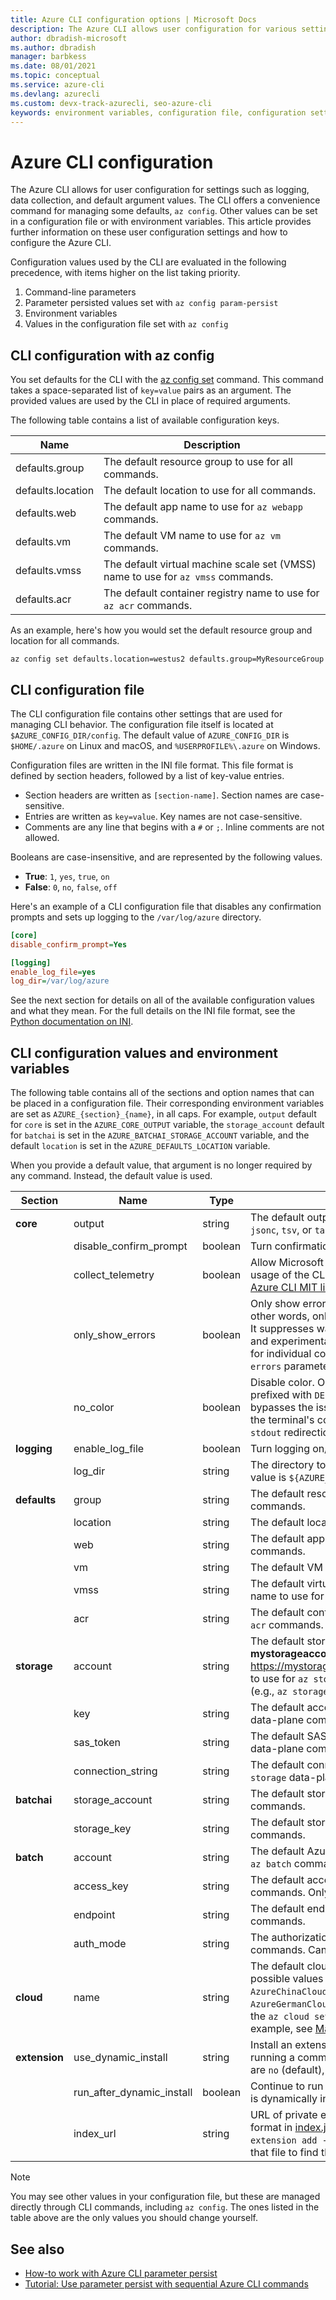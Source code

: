 ```yaml
---
title: Azure CLI configuration options | Microsoft Docs
description: The Azure CLI allows user configuration for various settings. Manage values with the az configure command, environment variables, or in the configuration file.
author: dbradish-microsoft
ms.author: dbradish
manager: barbkess
ms.date: 08/01/2021 
ms.topic: conceptual
ms.service: azure-cli
ms.devlang: azurecli
ms.custom: devx-track-azurecli, seo-azure-cli
keywords: environment variables, configuration file, configuration settings, user configuration, azure cli variables, azure cli configuration, cli configuration
---
```

# Azure CLI configuration

The Azure CLI allows for user configuration for settings such as logging, data collection, and default argument values. The CLI offers a convenience command for managing some defaults, `az config`. Other values can be set in a configuration file or with environment variables. This article provides further information on these user configuration settings and how to configure the Azure CLI.

Configuration values used by the CLI are evaluated in the following precedence, with items higher on the list taking priority.

1. Command-line parameters
1. Parameter persisted values set with `az config param-persist`
1. Environment variables
1. Values in the configuration file set with `az config`

## CLI configuration with az config

You set defaults for the CLI with the [az config set](/cli/azure/config#az-config-set) command.
This command takes a space-separated list of `key=value` pairs as an argument. The provided values are used by the CLI in place of required arguments.

The following table contains a list of available configuration keys.

| Name | Description |
|------|-------------|
| defaults.group | The default resource group to use for all commands. |
| defaults.location | The default location to use for all commands. |
| defaults.web | The default app name to use for `az webapp` commands. |
| defaults.vm | The default VM name to use for `az vm` commands. |
| defaults.vmss | The default virtual machine scale set (VMSS) name to use for  `az vmss` commands. |
| defaults.acr | The default container registry name to use for `az acr` commands. |

As an example, here's how you would set the default resource group and location for all commands.

```azurecli-interactive
az config set defaults.location=westus2 defaults.group=MyResourceGroup
```

## CLI configuration file

The CLI configuration file contains other settings that are used for managing CLI behavior. The configuration file itself is located
at `$AZURE_CONFIG_DIR/config`. The default value of `AZURE_CONFIG_DIR` is `$HOME/.azure` on Linux and macOS,
and `%USERPROFILE%\.azure` on Windows.

Configuration files are written in the INI file format. This file format is defined by section headers, followed by a list of key-value entries.

* Section headers are written as `[section-name]`. Section names are case-sensitive.
* Entries are written as `key=value`. Key names are not case-sensitive.
* Comments are any line that begins with a `#` or `;`. Inline comments are not allowed.

Booleans are case-insensitive, and are represented by the following values.

* __True__: `1`, `yes`, `true`, `on`
* __False__: `0`, `no`, `false`, `off`

Here's an example of a CLI configuration file that disables any confirmation prompts and sets up logging to the `/var/log/azure` directory.

```ini
[core]
disable_confirm_prompt=Yes

[logging]
enable_log_file=yes
log_dir=/var/log/azure
```

See the next section for details on all of the available configuration values and what they mean. For the full details on the INI file format,
see the [Python documentation on INI](https://docs.python.org/3/library/configparser.html#supported-ini-file-structure).

## CLI configuration values and environment variables

The following table contains all of the sections and option names that can be placed in a configuration file. Their corresponding
environment variables are set as `AZURE_{section}_{name}`, in all caps. For example, `output` default for `core` is set in the `AZURE_CORE_OUTPUT` variable, the `storage_account` default for `batchai` is set in the `AZURE_BATCHAI_STORAGE_ACCOUNT` variable, and the default `location` is set in the `AZURE_DEFAULTS_LOCATION` variable.

When you provide a default value, that argument is no longer required by any command. Instead, the default value is used.

| Section | Name      | Type | Description|
|---------|-----------|------|------------|
| __core__ | output | string | The default output format. Can be one of `json`, `jsonc`, `tsv`, or `table`. |
| | disable\_confirm\_prompt | boolean | Turn confirmation prompts on/off. |
| | collect\_telemetry | boolean | Allow Microsoft to collect anonymous data on the usage of the CLI. For privacy information, see the [Azure CLI MIT license](https://github.com/Azure/azure-cli/blob/dev/LICENSE). |
| | only\_show\_errors | boolean | Only show errors during command invocation. In other words, only errors will be written to `stderr`. It suppresses warnings from preview, deprecated and experimental commands. It is also available for individual commands with the `--only-show-errors` parameter. |
| | no\_color | boolean | Disable color. Originally colored messages will be prefixed with `DEBUG`, `INFO`, `WARNING` and `ERROR`. This bypasses the issue of a third-party library where the terminal's color cannot revert back after a `stdout` redirection. |
| __logging__ | enable\_log\_file | boolean | Turn logging on/off. |
| | log\_dir | string | The directory to write logs to. By default this value is `${AZURE_CONFIG_DIR}/logs*`. |
| __defaults__ | group | string | The default resource group to use for all commands. |
| | location | string | The default location to use for all commands. |
| | web | string | The default app name to use for `az webapp` commands. |
| | vm | string | The default VM name to use for `az vm` commands. |
| | vmss | string | The default virtual machine scale set (VMSS) name to use for `az vmss` commands. |
| | acr | string | The default container registry name to use for `az acr` commands. |
| __storage__ | account | string | The default storage account name (e.g., **mystorageaccount** in https://mystorageaccount.blob.core.windows.net) to use for `az storage` data-plane commands (e.g., `az storage container list`). |
| | key | string | The default access key to use for `az storage` data-plane commands. |
| | sas\_token | string | The default SAS token to use for `az storage` data-plane commands. |
| | connection\_string | string | The default connection string to use for `az storage` data-plane commands. |
| __batchai__ | storage\_account | string | The default storage account to use for `az batchai` commands. |
| | storage\_key | string | The default storage key to use for `az batchai` commands. |
| __batch__ | account | string | The default Azure Batch account name to use for `az batch` commands. |
| | access\_key | string | The default access key to use for `az batch` commands. Only used with `aad` authorization. |
| | endpoint | string | The default endpoint to connect to for `az batch` commands. |
| | auth\_mode | string | The authorization mode to use for `az batch` commands. Can be `shared_key` or `aad`. |
| __cloud__ | name | string | The default cloud for all `az` commands.  The possible values are  `AzureCloud` (default), `AzureChinaCloud`, `AzureUSGovernment`, `AzureGermanCloud`. To change clouds, you can use the `az cloud set –name` command.  For an example, see [Manage Clouds with the Azure CLI](manage-clouds-azure-cli.md). |
| __extension__ | use_dynamic_install | string | Install an extension if it's not added yet when running a command from it. The possible values are `no` (default), `yes_prompt`, `yes_without_prompt`. |
| | run_after_dynamic_install | boolean | Continue to run the command when an extension is dynamically installed for it. Default is `False`. |
| | index_url | string | URL of private extension index file following the format in [index.json](https://github.com/Azure/azure-cli-extensions/blob/master/src/index.json). Once specified, executing `az extension add --name <extension-name>` will use that file to find the extension to add. |

> [!NOTE]
> You may see other values in your configuration file, but these are managed directly through CLI commands,
> including `az config`. The ones listed in the table above are the only values you should change yourself.

## See also

- [How-to work with Azure CLI parameter persist](param-persist-howto.md)
- [Tutorial: Use parameter persist with sequential Azure CLI commands](param-persist-tutorial.md)
